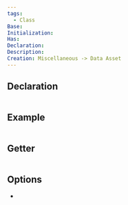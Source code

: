 ```yaml
---
tags:
  - Class
Base: 
Initialization: 
Has: 
Declaration: 
Description: 
Creation: Miscellaneous -> Data Asset
---
```


## Declaration

```cpp
```

## Example

```cpp
```

## Getter

```cpp
```

## Options
- 